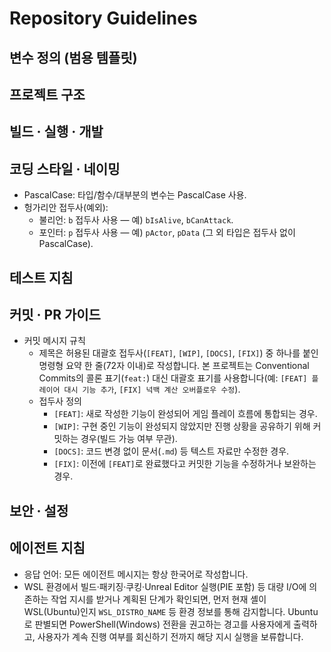 
# Repository Guidelines

## 변수 정의 (범용 템플릿)

## 프로젝트 구조

## 빌드 · 실행 · 개발

## 코딩 스타일 · 네이밍
- PascalCase: 타입/함수/대부분의 변수는 PascalCase 사용.
- 헝가리안 접두사(예외):
  - 불리언: `b` 접두사 사용 — 예) `bIsAlive`, `bCanAttack`.
  - 포인터: `p` 접두사 사용 — 예) `pActor`, `pData` (그 외 타입은 접두사 없이 PascalCase).

## 테스트 지침

## 커밋 · PR 가이드
- 커밋 메시지 규칙
  - 제목은 허용된 대괄호 접두사(`[FEAT]`, `[WIP]`, `[DOCS]`, `[FIX]`) 중 하나를 붙인 명령형 요약 한 줄(72자 이내)로 작성합니다. 본 프로젝트는 Conventional Commits의 콜론 표기(`feat:`) 대신 대괄호 표기를 사용합니다(예: `[FEAT] 플레이어 대시 기능 추가`, `[FIX] 넉백 계산 오버플로우 수정`).
  - 접두사 정의
    - `[FEAT]`: 새로 작성한 기능이 완성되어 게임 플레이 흐름에 통합되는 경우.
    - `[WIP]`: 구현 중인 기능이 완성되지 않았지만 진행 상황을 공유하기 위해 커밋하는 경우(빌드 가능 여부 무관).
    - `[DOCS]`: 코드 변경 없이 문서(`.md`) 등 텍스트 자료만 수정한 경우.
    - `[FIX]`: 이전에 `[FEAT]`로 완료했다고 커밋한 기능을 수정하거나 보완하는 경우.

## 보안 · 설정

## 에이전트 지침
 - 응답 언어: 모든 에이전트 메시지는 항상 한국어로 작성합니다.
 - WSL 환경에서 빌드·패키징·쿠킹·Unreal Editor 실행(PIE 포함) 등 대량 I/O에 의존하는 작업 지시를 받거나 계획된 단계가 확인되면, 먼저 현재 셸이 WSL(Ubuntu)인지 `WSL_DISTRO_NAME` 등 환경 정보를 통해 감지합니다. Ubuntu로 판별되면 PowerShell(Windows) 전환을 권고하는 경고를 사용자에게 출력하고, 사용자가 계속 진행 여부를 회신하기 전까지 해당 지시 실행을 보류합니다.
